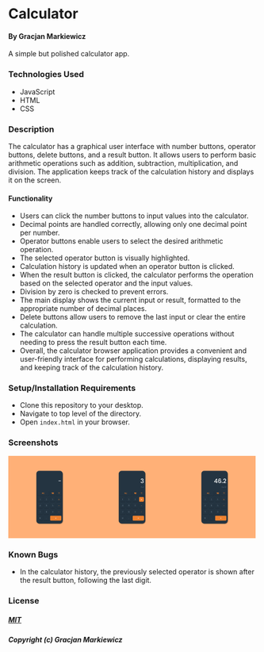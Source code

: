 # Calculator
#### By Gracjan Markiewicz
A simple but polished calculator app.

### Technologies Used
  * JavaScript
  * HTML
  * CSS

### Description
The calculator has a graphical user interface with number buttons, operator buttons, delete buttons, and a result button. It allows users to perform basic arithmetic operations such as addition, subtraction, multiplication, and division. The application keeps track of the calculation history and displays it on the screen.

#### Functionality
  * Users can click the number buttons to input values into the calculator.
  * Decimal points are handled correctly, allowing only one decimal point per number.
  * Operator buttons enable users to select the desired arithmetic operation.
  * The selected operator button is visually highlighted.
  * Calculation history is updated when an operator button is clicked.
  * When the result button is clicked, the calculator performs the operation based on the selected operator and the input values.
  * Division by zero is checked to prevent errors.
  * The main display shows the current input or result, formatted to the appropriate number of decimal places.
  * Delete buttons allow users to remove the last input or clear the entire calculation.
  * The calculator can handle multiple successive operations without needing to press the result button each time.
  * Overall, the calculator browser application provides a convenient and user-friendly interface for performing calculations, displaying results, and keeping track of the calculation history.

### Setup/Installation Requirements
  * Clone this repository to your desktop.
  * Navigate to top level of the directory.
  * Open ```index.html``` in your browser.

### Screenshots
  <div style="display: flex;">
  <img src="images/sc1.png" alt="Screenshot 1" style="width: 33%;">
  <img src="images/sc2.png" alt="Screenshot 2" style="width: 33%;">
  <img src="images/sc3.png" alt="Screenshot 3" style="width: 33%;">
</div>

### Known Bugs
  * In the calculator history, the previously selected operator is shown after the result button, following the last digit.

### License
##### <a href="https://opensource.org/license/mit/">MIT</a>
##### Copyright (c) Gracjan Markiewicz
